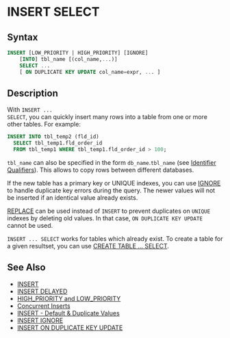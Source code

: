 # INSERT SELECT

## Syntax

```sql
INSERT [LOW_PRIORITY | HIGH_PRIORITY] [IGNORE]
    [INTO] tbl_name [(col_name,...)]
    SELECT ...
    [ ON DUPLICATE KEY UPDATE col_name=expr, ... ]
```

## Description

With <code class="highlight fixed" style="white-space:pre-wrap">INSERT ... SELECT</code>, you can quickly insert many rows
into a table from one or more other tables. For example:

```sql
INSERT INTO tbl_temp2 (fld_id)
  SELECT tbl_temp1.fld_order_id
  FROM tbl_temp1 WHERE tbl_temp1.fld_order_id > 100;
```

`tbl_name` can also be specified in the form `db_name`.`tbl_name` (see [Identifier Qualifiers](/sql-statements-structure/sql-language-structure/identifier-qualifiers)). This allows to copy rows between different databases.

If the new table has a primary key or UNIQUE indexes, you can use [IGNORE](/sql-statements-structure/sql-statements/data-manipulation/inserting-loading-data/ignore) to handle duplicate key errors during the query. The newer values will not be inserted if an identical value already exists.

[REPLACE](/sql-statements-structure/sql-statements/data-manipulation/changing-deleting-data/replace) can be used instead of `INSERT` to prevent duplicates on `UNIQUE` indexes by deleting old values. In that case, `ON DUPLICATE KEY UPDATE` cannot be used.

`INSERT ... SELECT` works for tables which already exist. To create a table for a given resultset, you can use [CREATE TABLE ... SELECT](/sql-statements-structure/sql-statements/data-definition/create/create-table).

## See Also

- [INSERT](/sql-statements-structure/sql-statements/data-manipulation/inserting-loading-data/insert)
- [INSERT DELAYED](/sql-statements-structure/sql-statements/data-manipulation/inserting-loading-data/insert-delayed)
- [HIGH_PRIORITY and LOW_PRIORITY](/sql-statements-structure/sql-statements/data-manipulation/changing-deleting-data/high_priority-and-low_priority)
- [Concurrent Inserts](/sql-statements-structure/sql-statements/data-manipulation/inserting-loading-data/concurrent-inserts)
- [INSERT - Default &amp; Duplicate Values](/sql-statements-structure/sql-statements/data-manipulation/inserting-loading-data/insert-default-duplicate-values)
- [INSERT IGNORE](/sql-statements-structure/sql-statements/data-manipulation/inserting-loading-data/insert-ignore)
- [INSERT ON DUPLICATE KEY UPDATE](/sql-statements-structure/sql-statements/data-manipulation/inserting-loading-data/insert-on-duplicate-key-update)
